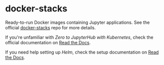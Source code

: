 # docker-stacks
Ready-to-run Docker images containing Jupyter applications. See the official [docker-stacks](https://github.com/jupyter/docker-stacks/) repo for more details.

If you're unfamiliar with *Zero to JupyterHub with Kubernetes*, check the official documentation on [Read the Docs](https://zero-to-jupyterhub.readthedocs.io/en/latest/).

If you need help setting up *Helm*, check the setup documentation on [Read the Docs](https://zero-to-jupyterhub.readthedocs.io/en/latest/setup-helm.html).
